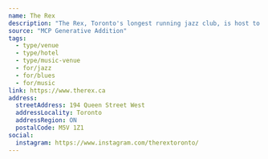 ```yaml
---
name: The Rex
description: "The Rex, Toronto's longest running jazz club, is host to some of the world's finest musicians. With over 60 shows per month you'll see the best Canadian talent and touring groups from around the world."
source: "MCP Generative Addition"
tags:
  - type/venue
  - type/hotel
  - type/music-venue
  - for/jazz
  - for/blues
  - for/music
link: https://www.therex.ca
address:
  streetAddress: 194 Queen Street West
  addressLocality: Toronto
  addressRegion: ON
  postalCode: M5V 1Z1
social:
  instagram: https://www.instagram.com/therextoronto/
---
```

